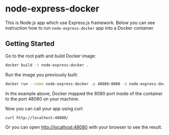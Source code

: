 # node-express-docker

This is Node.js app which use Express.js framework.
Below you can see instruction how to run `node-express-docker` app into a Docker container.

## Getting Started

Go to the root path and build Docker image:
```bash
docker build -t node-express-docker .
```

Run the image you previously built:
```bash
docker run --name node-express-docker -p 48080:8080 -d node-express-docker
```
In the example above, Docker mapped the 8080 port inside of the container to the port 48080 on your machine.

Now you can call your app using curl:
```bash
curl http://localhost:48080/
```
Or you can open [http://localhost:48080](http://localhost:48080) with your browser to see the result.